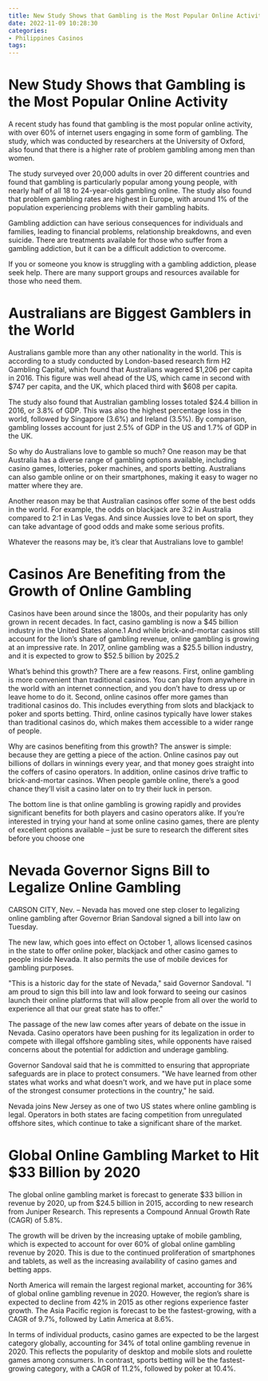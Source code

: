```yaml
---
title: New Study Shows that Gambling is the Most Popular Online Activity
date: 2022-11-09 10:28:30
categories:
- Philippines Casinos
tags:
---
```



#  New Study Shows that Gambling is the Most Popular Online Activity

A recent study has found that gambling is the most popular online activity, with over 60% of internet users engaging in some form of gambling. The study, which was conducted by researchers at the University of Oxford, also found that there is a higher rate of problem gambling among men than women.

The study surveyed over 20,000 adults in over 20 different countries and found that gambling is particularly popular among young people, with nearly half of all 18 to 24-year-olds gambling online. The study also found that problem gambling rates are highest in Europe, with around 1% of the population experiencing problems with their gambling habits.

Gambling addiction can have serious consequences for individuals and families, leading to financial problems, relationship breakdowns, and even suicide. There are treatments available for those who suffer from a gambling addiction, but it can be a difficult addiction to overcome.

If you or someone you know is struggling with a gambling addiction, please seek help. There are many support groups and resources available for those who need them.

#  Australians are Biggest Gamblers in the World

Australians gamble more than any other nationality in the world. This is according to a study conducted by London-based research firm H2 Gambling Capital, which found that Australians wagered $1,206 per capita in 2016. This figure was well ahead of the US, which came in second with $747 per capita, and the UK, which placed third with $608 per capita.

The study also found that Australian gambling losses totaled $24.4 billion in 2016, or 3.8% of GDP. This was also the highest percentage loss in the world, followed by Singapore (3.6%) and Ireland (3.5%). By comparison, gambling losses account for just 2.5% of GDP in the US and 1.7% of GDP in the UK.

So why do Australians love to gamble so much? One reason may be that Australia has a diverse range of gambling options available, including casino games, lotteries, poker machines, and sports betting. Australians can also gamble online or on their smartphones, making it easy to wager no matter where they are.

Another reason may be that Australian casinos offer some of the best odds in the world. For example, the odds on blackjack are 3:2 in Australia compared to 2:1 in Las Vegas. And since Aussies love to bet on sport, they can take advantage of good odds and make some serious profits.

Whatever the reasons may be, it’s clear that Australians love to gamble!

#  Casinos Are Benefiting from the Growth of Online Gambling

Casinos have been around since the 1800s, and their popularity has only grown in recent decades. In fact, casino gambling is now a $45 billion industry in the United States alone.1 And while brick-and-mortar casinos still account for the lion’s share of gambling revenue, online gambling is growing at an impressive rate. In 2017, online gambling was a $25.5 billion industry, and it is expected to grow to $52.5 billion by 2025.2

What’s behind this growth? There are a few reasons. First, online gambling is more convenient than traditional casinos. You can play from anywhere in the world with an internet connection, and you don’t have to dress up or leave home to do it. Second, online casinos offer more games than traditional casinos do. This includes everything from slots and blackjack to poker and sports betting. Third, online casinos typically have lower stakes than traditional casinos do, which makes them accessible to a wider range of people.

Why are casinos benefiting from this growth? The answer is simple: because they are getting a piece of the action. Online casinos pay out billions of dollars in winnings every year, and that money goes straight into the coffers of casino operators. In addition, online casinos drive traffic to brick-and-mortar casinos. When people gamble online, there’s a good chance they’ll visit a casino later on to try their luck in person.

The bottom line is that online gambling is growing rapidly and provides significant benefits for both players and casino operators alike. If you’re interested in trying your hand at some online casino games, there are plenty of excellent options available – just be sure to research the different sites before you choose one

#  Nevada Governor Signs Bill to Legalize Online Gambling

CARSON CITY, Nev. – Nevada has moved one step closer to legalizing online gambling after Governor Brian Sandoval signed a bill into law on Tuesday.

The new law, which goes into effect on October 1, allows licensed casinos in the state to offer online poker, blackjack and other casino games to people inside Nevada. It also permits the use of mobile devices for gambling purposes.

"This is a historic day for the state of Nevada," said Governor Sandoval. "I am proud to sign this bill into law and look forward to seeing our casinos launch their online platforms that will allow people from all over the world to experience all that our great state has to offer."

The passage of the new law comes after years of debate on the issue in Nevada. Casino operators have been pushing for its legalization in order to compete with illegal offshore gambling sites, while opponents have raised concerns about the potential for addiction and underage gambling.

Governor Sandoval said that he is committed to ensuring that appropriate safeguards are in place to protect consumers. "We have learned from other states what works and what doesn't work, and we have put in place some of the strongest consumer protections in the country," he said.

Nevada joins New Jersey as one of two US states where online gambling is legal. Operators in both states are facing competition from unregulated offshore sites, which continue to take a significant share of the market.

#  Global Online Gambling Market to Hit $33 Billion by 2020

The global online gambling market is forecast to generate $33 billion in revenue by 2020, up from $24.5 billion in 2015, according to new research from Juniper Research. This represents a Compound Annual Growth Rate (CAGR) of 5.8%.

The growth will be driven by the increasing uptake of mobile gambling, which is expected to account for over 60% of global online gambling revenue by 2020. This is due to the continued proliferation of smartphones and tablets, as well as the increasing availability of casino games and betting apps.

 North America will remain the largest regional market, accounting for 36% of global online gambling revenue in 2020. However, the region’s share is expected to decline from 42% in 2015 as other regions experience faster growth. The Asia Pacific region is forecast to be the fastest-growing, with a CAGR of 9.7%, followed by Latin America at 8.6%.

In terms of individual products, casino games are expected to be the largest category globally, accounting for 34% of total online gambling revenue in 2020. This reflects the popularity of desktop and mobile slots and roulette games among consumers. In contrast, sports betting will be the fastest-growing category, with a CAGR of 11.2%, followed by poker at 10.4%.